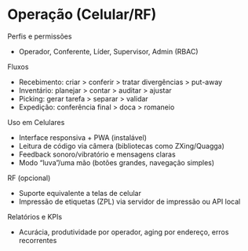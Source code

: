 # Operação (Celular/RF)

Perfis e permissões
- Operador, Conferente, Líder, Supervisor, Admin (RBAC)

Fluxos
- Recebimento: criar > conferir > tratar divergências > put-away
- Inventário: planejar > contar > auditar > ajustar
- Picking: gerar tarefa > separar > validar
- Expedição: conferência final > doca > romaneio

Uso em Celulares
- Interface responsiva + PWA (instalável)
- Leitura de código via câmera (bibliotecas como ZXing/Quagga)
- Feedback sonoro/vibratório e mensagens claras
- Modo “luva”/uma mão (botões grandes, navegação simples)

RF (opcional)
- Suporte equivalente a telas de celular
- Impressão de etiquetas (ZPL) via servidor de impressão ou API local

Relatórios e KPIs
- Acurácia, produtividade por operador, aging por endereço, erros recorrentes
